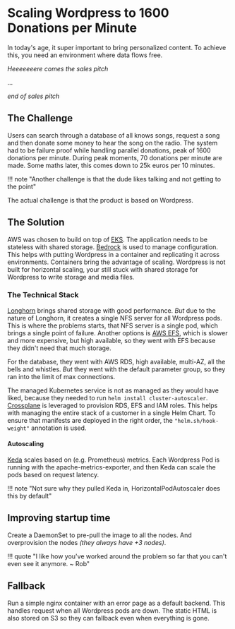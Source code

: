# Scaling Wordpress to 1600 Donations per Minute

In today's age, it super important to bring personalized content. To achieve this, you need an environment where data flows free.

_Heeeeeeere comes the sales pitch_

...

_end of sales pitch_

## The Challenge

Users can search through a database of all knows songs, request a song and then donate some money to hear the song on the radio. The system had to be failure proof while handling parallel donations, peak of
1600 donations per minute. During peak moments, 70 donations per minute are made. Some maths later, this comes down to 25k euros per 10 minutes.

!!! note "Another challenge is that the dude likes talking and not getting to the point"

The actual challenge is that the product is based on Wordpress.

## The Solution

AWS was chosen to build on top of [EKS](https://aws.amazon.com/eks/). The application needs to be stateless with shared storage. [Bedrock](https://roots.io/bedrock/) is used to manage configuration. This helps
with putting Wordpress in a container and replicating it across environments. Containers bring the advantage of scaling. Wordpress is not built for horizontal scaling, your still stuck with shared storage for
Wordpress to write storage and media files.

### The Technical Stack

[Longhorn](https://longhorn.io/) brings shared storage with good performance. _But_ due to the nature of Longhorn, it creates a single NFS server for all Wordpress pods. This is where the problems starts, that
NFS server is a single pod, which brings a single point of failure. Another options is [AWS EFS](https://aws.amazon.com/efs/), which is slower and more expensive, but high available, so they went with EFS because
they didn't need that much storage.

For the database, they went with AWS RDS, high available, multi-AZ, all the bells and whistles. _But_ they went with the default parameter group, so they ran into the limit of max connections.

The managed Kubernetes service is not as managed as they would have liked, because they needed to run `helm install cluster-autoscaler`. [Crossplane](https://www.crossplane.io/) is leveraged to provision
RDS, EFS and IAM roles. This helps with managing the entire stack of a customer in a single Helm Chart. To ensure that manifests are deployed in the right order, the `"helm.sh/hook-weight"` annotation is 
used.

#### Autoscaling

[Keda](https://keda.sh/) scales based on (e.g. Prometheus) metrics. Each Wordpress Pod is running with the apache-metrics-exporter, and then Keda can scale the pods based on request latency. 

!!! note "Not sure why they pulled Keda in, HorizontalPodAutoscaler does this by default"

## Improving startup time

Create a DaemonSet to pre-pull the image to all the nodes. And overprovision the nodes _(they always have +3 nodes)_. 

!!! quote "I like how you've worked around the problem so far that you can't even see it anymore. ~ Rob"

## Fallback

Run a simple nginx container with an error page as a default backend. This handles request when all Wordpress pods are down. The static HTML is also stored on S3 so they can fallback even when everything
is gone.
